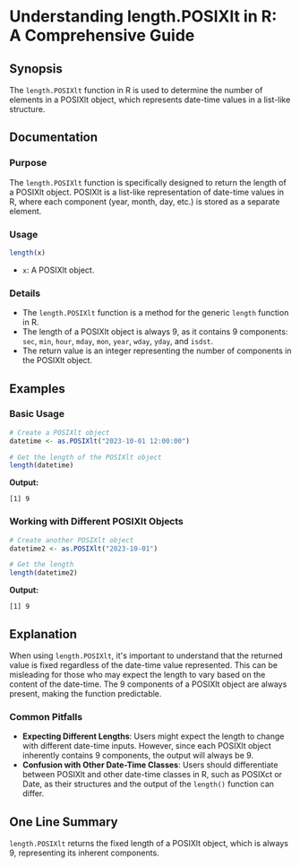<!--
Meta Description: # Understanding length.POSIXlt in R: A Comprehensive Guide ## Synopsis The `length.POSIXlt` function in R is used to determine the number of elements ...
Meta Keywords: posixlt, length, object, date, time
-->

# Understanding length.POSIXlt in R: A Comprehensive Guide

## Synopsis
The `length.POSIXlt` function in R is used to determine the number of elements in a POSIXlt object, which represents date-time values in a list-like structure.

## Documentation
### Purpose
The `length.POSIXlt` function is specifically designed to return the length of a POSIXlt object. POSIXlt is a list-like representation of date-time values in R, where each component (year, month, day, etc.) is stored as a separate element.

### Usage
```R
length(x)
```
- `x`: A POSIXlt object.

### Details
- The `length.POSIXlt` function is a method for the generic `length` function in R.
- The length of a POSIXlt object is always 9, as it contains 9 components: `sec`, `min`, `hour`, `mday`, `mon`, `year`, `wday`, `yday`, and `isdst`.
- The return value is an integer representing the number of components in the POSIXlt object.

## Examples
### Basic Usage
```R
# Create a POSIXlt object
datetime <- as.POSIXlt("2023-10-01 12:00:00")

# Get the length of the POSIXlt object
length(datetime)
```
**Output:**
```
[1] 9
```

### Working with Different POSIXlt Objects
```R
# Create another POSIXlt object
datetime2 <- as.POSIXlt("2023-10-01")

# Get the length
length(datetime2)
```
**Output:**
```
[1] 9
```

## Explanation
When using `length.POSIXlt`, it's important to understand that the returned value is fixed regardless of the date-time value represented. This can be misleading for those who may expect the length to vary based on the content of the date-time. The 9 components of a POSIXlt object are always present, making the function predictable.

### Common Pitfalls
- **Expecting Different Lengths**: Users might expect the length to change with different date-time inputs. However, since each POSIXlt object inherently contains 9 components, the output will always be 9.
- **Confusion with Other Date-Time Classes**: Users should differentiate between POSIXlt and other date-time classes in R, such as POSIXct or Date, as their structures and the output of the `length()` function can differ.

## One Line Summary
`length.POSIXlt` returns the fixed length of a POSIXlt object, which is always 9, representing its inherent components.